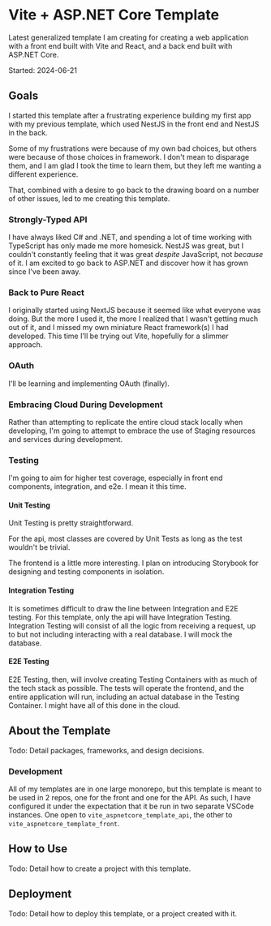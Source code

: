 # Vite + ASP.NET Core Template
Latest generalized template I am creating for creating a web application with a front end built with Vite and React, and a back end built with ASP.NET Core.

Started: 2024-06-21

## Goals
I started this template after a frustrating experience building my first app with my previous template, which used NestJS in the front end and NestJS in the back.

Some of my frustrations were because of my own bad choices, but others were because of those choices in framework. I don't mean to disparage them, and I am glad I took the time to learn them, but they left me wanting a different experience.

That, combined with a desire to go back to the drawing board on a number of other issues, led to me creating this template.

### Strongly-Typed API
I have always liked C# and .NET, and spending a lot of time working with TypeScript has only made me more homesick. NestJS was great, but I couldn't constantly feeling that it was great *despite* JavaScript, not *because* of it. I am excited to go back to ASP.NET and discover how it has grown since I've been away.

### Back to Pure React
I originally started using NextJS because it seemed like what everyone was doing. But the more I used it, the more I realized that I wasn't getting much out of it, and I missed my own miniature React framework(s) I had developed. This time I'll be trying out Vite, hopefully for a slimmer approach.

### OAuth
I'll be learning and implementing OAuth (finally).

### Embracing Cloud During Development
Rather than attempting to replicate the entire cloud stack locally when developing, I'm going to attempt to embrace the use of Staging resources and services during development.

### Testing
I'm going to aim for higher test coverage, especially in front end components, integration, and e2e. I mean it this time.

#### Unit Testing
Unit Testing is pretty straightforward.

For the api, most classes are covered by Unit Tests as long as the test wouldn't be trivial. 

The frontend is a little more interesting. I plan on introducing Storybook for designing and testing components in isolation.

#### Integration Testing
It is sometimes difficult to draw the line between Integration and E2E testing. For this template, only the api will have Integration Testing. Integration Testing will consist of all the logic from receiving a request, up to but not including interacting with a real database. I will mock the database.

#### E2E Testing
E2E Testing, then, will involve creating Testing Containers with as much of the tech stack as possible. The tests will operate the frontend, and the entire application will run, including an actual database in the Testing Container. I might have all of this done in the cloud.

## About the Template
Todo: Detail packages, frameworks, and design decisions.
### Development
All of my templates are in one large monorepo, but this template is meant to be used in 2 repos, one for the front and one for the API. As such, I have configured it under the expectation that it be run in two separate VSCode instances. One open to `vite_aspnetcore_template_api`, the other to `vite_aspnetcore_template_front`.

## How to Use
Todo: Detail how to create a project with this template.

## Deployment
Todo: Detail how to deploy this template, or a project created with it.